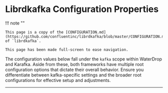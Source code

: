 <style>
  .md-grid {
    max-width: 100%;
  }
</style>

# Librdkafka Configuration Properties

!!! note ""

    This page is a copy of the [CONFIGURATION.md](https://github.com/confluentinc/librdkafka/blob/master/CONFIGURATION.md) of `librdkafka`. 

    This page has been made full-screen to ease navigation.

The configuration values below fall under the `kafka` scope within WaterDrop and Karafka. Aside from these, both frameworks have multiple root configuration options that dictate their overall behavior. Ensure you differentiate between kafka-specific settings and the broader root configurations for effective setup and adjustments.

***

